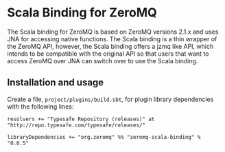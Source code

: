 Scala Binding for ZeroMQ
========================

The Scala binding for ZeroMQ is based on ZeroMQ versions 2.1.x and uses JNA for accessing native functions. The Scala binding is a thin wrapper of the ZeroMQ API, however, the Scala binding offers a jzmq like API, which intends to be compatible with the original API so that users that want to access ZeroMQ over JNA can switch over to use the Scala binding.

Installation and usage
----------------------

Create a file, `project/plugins/build.sbt`, for plugin library dependencies with the following lines:

    resolvers += "Typesafe Repository (releases)" at "http://repo.typesafe.com/typesafe/releases/"

    libraryDependencies += "org.zeromq" %% "zeromq-scala-binding" % "0.0.5"
